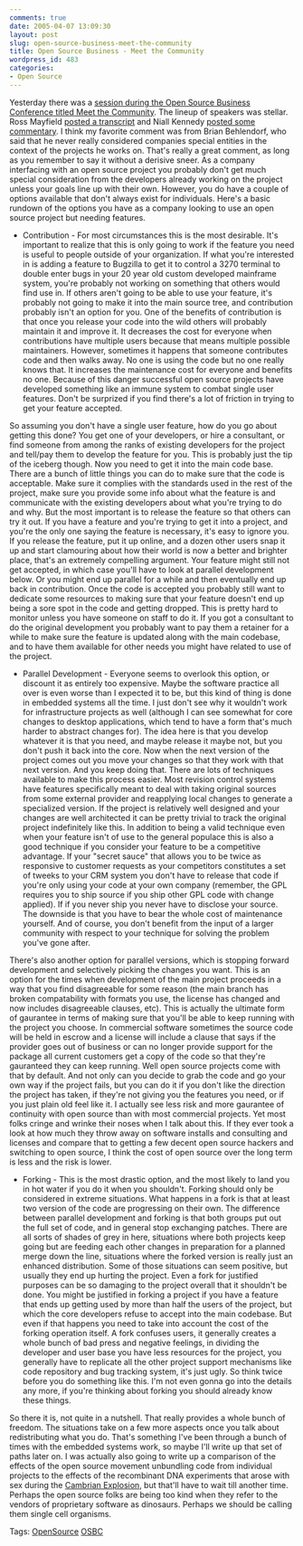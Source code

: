 ```yaml
---
comments: true
date: 2005-04-07 13:09:30
layout: post
slug: open-source-business-meet-the-community
title: Open Source Business - Meet the Community
wordpress_id: 483
categories:
- Open Source
---
```


Yesterday there was a [session during the Open Source Business Conference titled Meet the Community](http://www.osbc2004.com/live/13/events/13SFO05A/conference/tracksessions/Enterprise+Strategy/QMONYA04N6ZW). The lineup of speakers was stellar. Ross Mayfield [posted a transcript](http://ross.typepad.com/blog/2005/04/meet_the_commun.html) and Niall Kennedy [posted some commentary](http://www.niallkennedy.com/blog/archives/2005/04/open_source_com.html). I think my favorite comment was from Brian Behlendorf, who said that he never really considered companies special entities in the context of the projects he works on. That's really a great comment, as long as you remember to say it without a derisive sneer. As a company interfacing with an open source project you probably don't get much special consideration from the developers already working on the project unless your goals line up with their own. However, you do have a couple of options available that don't always exist for individuals. Here's a basic rundown of the options you have as a company looking to use an open source project but needing features.






  * Contribution - For most circumstances this is the most desirable. It's important to realize that this is only going to work if the feature you need is useful to people outside of your organization. If what you're interested in is adding a feature to Bugzilla to get it to control a 3270 terminal to double enter bugs in your 20 year old custom developed mainframe system, you're probably not working on something that others would find use in. If others aren't going to be able to use your feature, it's probably not going to make it into the main source tree, and contribution probably isn't an option for you. One of the benefits of contribution is that once you release your code into the wild others will probably maintain it and improve it. It decreases the cost for everyone when contributions have multiple users because that means multiple possible maintainers. However, sometimes it happens that someone contributes code and then walks away. No one is using the code but no one really knows that.  It increases the maintenance cost for everyone and benefits no one. Because of this danger successful open source projects have developed something like an immune system to combat single user features. Don't be surprized if you find there's a lot of friction in trying to get your feature accepted.




So assuming you don't have a single user feature, how do you go about getting this done? You get one of your developers, or hire a consultant, or find someone from among the ranks of existing developers for the project and tell/pay them to develop the feature for you. This is probably just the tip of the iceberg though. Now you need to get it into the main code base. There are a bunch of little things you can do to make sure that the code is acceptable. Make sure it complies with the standards used in the rest of the project, make sure you provide some info about what the feature is and communicate with the existing developers about what you're trying to do and why. But the most important is to release the feature so that others can try it out. If you have a feature and you're trying to get it into a project, and you're the only one saying the feature is necessary, it's easy to ignore you. If you release the feature, put it up online, and a dozen other users snap it up and start clamouring about how their world is now a better and brighter place, that's an extremely compelling argument. Your feature might still not get accepted, in which case you'll have to look at parallel development below.  Or you might end up parallel for a while and then eventually end up back in contribution. Once the code is accepted you probably still want to dedicate some resources to making sure that your feature doesn't end up being a sore spot in the code and getting dropped. This is pretty hard to monitor unless you have someone on staff to do it. If you got a consultant to do the original development you probably want to pay them a retainer for a while to make sure the feature is updated along with the main codebase, and to have them available for other needs you might have related to use of the project.



  * Parallel Development - Everyone seems to overlook this option, or discount it as entirely too expensive. Maybe the software practice all over is even worse than I expected it to be, but this kind of thing is done in embedded systems all the time. I just don't see why it wouldn't work for infrastructure projects as well (although I can see somewhat for core changes to desktop applications, which tend to have a form that's much harder to abstract changes for). The idea here is that you develop whatever it is that you need, and maybe release it maybe not, but you don't push it back into the core. Now when the next version of the project comes out you move your changes so that they work with that next version.  And you keep doing that. There are lots of techniques available to make this process easier. Most revision control systems have features specifically meant to deal with taking original sources from some external provider and reapplying local changes to generate a specialized version. If the project is relatively well designed and your changes are well architected it can be pretty trivial to track the original project indefinitely like this. In addition to being a valid technique even when your feature isn't of use to the general populace this is also a good technique if you consider your feature to be a competitive advantage. If your "secret sauce" that allows you to be twice as responsive to customer requests as your competitors constitutes a set of tweeks to your CRM system you don't have to release that code if you're only using your code at your own company (remember, the GPL requires you to ship source if you ship other GPL code with change applied). If if you never ship you never have to disclose your source. The downside is that you have to bear the whole cost of maintenance yourself. And of course, you don't benefit from the input of a larger community with respect to your technique for solving the problem you've gone after.





There's also another option for parallel versions, which is stopping forward development and selectively picking the changes you want. This is an option for the times when development of the main project proceeds in a way that you find disagreeable for some reason (the main branch has broken compatability with formats you use, the license has changed and now includes disagreeable clauses, etc). This is actually the ultimate form of gaurantee in terms of making sure that you'll be able to keep running with the project you choose. In commercial software sometimes the source code will be held in escrow and a license will include a clause that says if the provider goes out of business or can no longer provide support for the package all current customers get a copy of the code so that they're gauranteed they can keep running. Well open source projects come with that by default. And not only can you decide to grab the code and go your own way if the project fails, but you can do it if you don't like the direction the project has taken, if they're not giving you the features you need, or if you just plain old feel like it. I actually see less risk and more gaurantee of continuity with open source than with most commercial projects. Yet most folks cringe and wrinke their noses when I talk about this. If they ever took a look at how much they throw away on software installs and consulting and licenses and compare that to getting a few decent open source hackers and switching to open source, I think the cost of open source over the long term is less and the risk is lower.



  * Forking - This is the most drastic option, and the most likely to land you in hot water if you do it when you shouldn't. Forking should only be considered in extreme situations. What happens in a fork is that at least two version of the code are progressing on their own. The difference between parallel development and forking is that both groups put out the full set of code, and in general stop exchanging patches. There are all sorts of shades of grey in here, situations where both projects keep going but are feeding each other changes in preparation for a planned merge down the line, situations where the forked version is really just an enhanced distribution. Some of those situations can seem positive, but usually they end up hurting the project.  Even a fork for justified purposes can be so damaging to the project overall that it shouldn't be done. You might be justified in forking a project if you have a feature that ends up getting used by more than half the users of the project, but which the core developers refuse to accept into the main codebase. But even if that happens you need to take into  account the cost of the forking operation itself. A fork confuses users, it generally creates a whole bunch of bad press and negative feelings, in dividing the developer and user base you have less resources for the project, you generally have to replicate all the other project support mechanisms like code repository and bug tracking system, it's just ugly. So think twice before you do something like this. I'm not even gonna go into the details any more, if you're thinking about forking you should already know these things.





So there it is, not quite in a nutshell. That really provides a whole bunch of freedom. The situations take on a few more aspects once you talk about redistributing what you do. That's something I've been through a bunch of times with the embedded systems work, so maybe I'll write up that set of paths later on. I was actually also going to write up a comparison of the effects of the open source movement unbundling code from individual projects to the effects of the recombinant DNA experiments that arose with sex during the [Cambrian Explosion](http://en.wikipedia.org/wiki/Cambrian_explosion), but that'll have to wait till another time. Perhaps the open source folks are being too kind when they refer to the vendors of proprietary software as dinosaurs. Perhaps we should be calling them single cell organisms.





Tags: [OpenSource](http://www.bitsplitter.net/tag.php/opensource) [OSBC](http://www.bitsplitter.net/tag.php/osbc)

